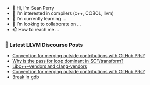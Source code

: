 - 👋 Hi, I’m Sean Perry
- 👀 I’m interested in compilers (c++, COBOL, llvm)
- 🌱 I’m currently learning ...
- 💞️ I’m looking to collaborate on ...
- 📫 How to reach me ...

<!---
s66perry/s66perry is a ✨ special ✨ repository because its `README.md` (this file) appears on your GitHub profile.
You can click the Preview link to take a look at your changes.
--->
### 📕 Latest LLVM Discourse Posts

<!-- DISCOURSE-LLVM:START -->
- [Convention for merging outside contributions with GitHub PRs?](https://discourse.llvm.org/t/convention-for-merging-outside-contributions-with-github-prs/73333#post_2)
- [Why is the pass for loop dominant in SCF/transform?](https://discourse.llvm.org/t/why-is-the-pass-for-loop-dominant-in-scf-transform/73334#post_1)
- [Libc++-vendors and clang-vendors](https://discourse.llvm.org/t/libc-vendors-and-clang-vendors/73188#post_10)
- [Convention for merging outside contributions with GitHub PRs?](https://discourse.llvm.org/t/convention-for-merging-outside-contributions-with-github-prs/73333#post_1)
- [Break in gdb](https://discourse.llvm.org/t/break-in-gdb/73210#post_10)
<!-- DISCOURSE-LLVM:END -->
